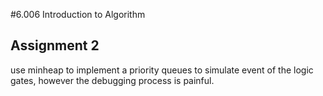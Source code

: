 #6.006 Introduction to Algorithm
## Assignment  2
 use minheap to implement a priority queues to simulate event of the logic gates, however the debugging process is painful.
